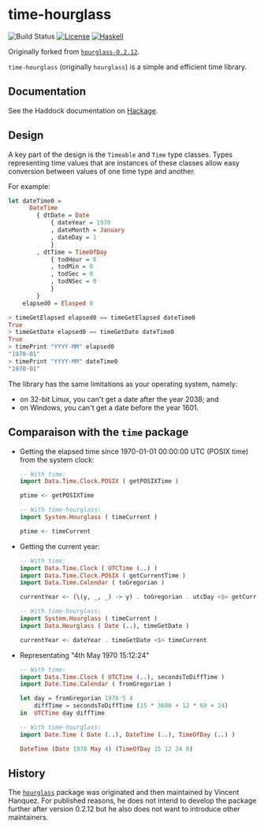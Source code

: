 time-hourglass
==============

![Build Status](https://github.com/mpilgrem/time-hourglass/actions/workflows/tests.yml/badge.svg)
[![License](https://img.shields.io/badge/License-BSD%203--Clause-blue.svg)](https://opensource.org/licenses/BSD-3-Clause)
[![Haskell](https://img.shields.io/badge/Haskell-5e5086?logo=haskell&logoColor=white)](http://haskell.org)

Originally forked from
[`hourglass-0.2.12`](https://hackage.haskell.org/package/hourglass-0.2.12).

`time-hourglass` (originally `hourglass`) is a simple and efficient time
library.

Documentation
-------------

See the Haddock documentation on [Hackage](http://hackage.haskell.org/package/time-hourglass).

Design
------

A key part of the design is the `Timeable` and `Time` type classes. Types
representing time values that are instances of these classes allow easy
conversion between values of one time type and another.

For example:

~~~haskell
let dateTime0 =
      DateTime
        { dtDate = Date
            { dateYear = 1970
            , dateMonth = January
            , dateDay = 1
            }
        , dtTime = TimeOfDay
            { todHour = 0
            , todMin = 0
            , todSec = 0
            , todNSec = 0
            }
        }
    elapsed0 = Elasped 0

> timeGetElapsed elapsed0 == timeGetElapsed dateTime0
True
> timeGetDate elapsed0 == timeGetDate dateTime0
True
> timePrint "YYYY-MM" elapsed0
"1970-01"
> timePrint "YYYY-MM" dateTime0
"1970-01"
~~~

The library has the same limitations as your operating system, namely:

* on 32-bit Linux, you can't get a date after the year 2038; and
* on Windows, you can't get a date before the year 1601.

Comparaison with the `time` package
-----------------------------------

*   Getting the elapsed time since 1970-01-01 00:00:00 UTC (POSIX time) from the
    system clock:

    ~~~haskell
    -- With time:
    import Data.Time.Clock.POSIX ( getPOSIXTime )

    ptime <- getPOSIXTime

    -- With time-hourglass:
    import System.Hourglass ( timeCurrent )

    ptime <- timeCurrent
    ~~~

*   Getting the current year:

    ~~~haskell
    -- With time:
    import Data.Time.Clock ( UTCTime (..) )
    import Data.Time.Clock.POSIX ( getCurrentTime )
    import Data.Time.Calendar ( toGregorian )

    currentYear <- (\(y, _, _) -> y) . toGregorian . utcDay <$> getCurrentTime

    -- With time-hourglass:
    import System.Hourglass ( timeCurrent )
    import Data.Hourglass ( Date (..), timeGetDate )

    currentYear <- dateYear . timeGetDate <$> timeCurrent
    ~~~

*   Representating "4th May 1970 15:12:24"

    ~~~haskell
    -- With time:
    import Data.Time.Clock ( UTCTime (..), secondsToDiffTime )
    import Date.Time.Calendar ( fromGregorian )

    let day = fromGregorian 1970 5 4
        diffTime = secondsToDiffTime (15 * 3600 + 12 * 60 + 24)
    in  UTCTime day diffTime

    -- With time-hourglass:
    import Date.Time ( Date (..), DateTime (..), TimeOfDay (..) )

    DateTime (Date 1970 May 4) (TimeOfDay 15 12 24 0)
    ~~~

History
-------

The [`hourglass`](https://hackage.haskell.org/package/hourglass) package was
originated and then maintained by Vincent Hanquez. For published reasons, he
does not intend to develop the package further after version 0.2.12 but he also
does not want to introduce other maintainers.

